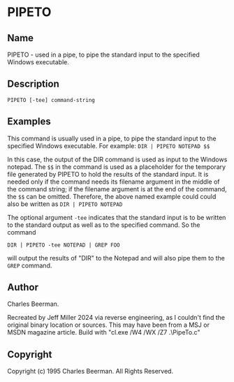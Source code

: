 # PIPETO

## Name

PIPETO - used in a pipe, to pipe the standard input to the
specified Windows executable.

## Description

`PIPETO [-tee] command-string`

## Examples

This command is usually used in a pipe, to pipe the standard input to the
specified Windows executable.  For example: `DIR | PIPETO NOTEPAD $$`

In this case, the output of the DIR command is used as input to the Windows
notepad.  The `$$` in the command is used as a placeholder for the
temporary file generated by PIPETO to hold the results of the standard
input.  It is needed only if the command needs its filename argument in the
middle of the command string; if the filename argument is at the end of the
command, the `$$` can be omitted.  Therefore, the above named example could
could also be written as `DIR | PIPETO NOTEPAD`

The optional argument `-tee` indicates that the standard input is to be
written to the standard output as well as to the specified command.  So the
command

`DIR | PIPETO -tee NOTEPAD | GREP FOO`

will output the results of "DIR" to the Notepad and will also pipe them to
the `GREP` command.


## Author

Charles Beerman.

Recreated by Jeff Miller 2024 via reverse engineering, as I couldn't find the original binary location or sources.
This may have been from a MSJ or MSDN magazine article. Build with "cl.exe /W4 /WX /Z7 .\PipeTo.c"

## Copyright

Copyright (c) 1995 Charles Beerman.  All Rights Reserved.


